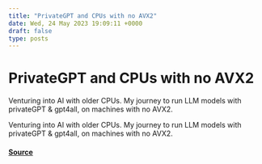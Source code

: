 ```yaml
---
title: "PrivateGPT and CPUs with no AVX2"
date: Wed, 24 May 2023 19:09:11 +0000
draft: false
type: posts
---
```

# PrivateGPT and CPUs with no AVX2





Venturing into AI with older CPUs. My journey to run LLM models with privateGPT &#038; gpt4all, on machines with no AVX2.

Venturing into AI with older CPUs. My journey to run LLM models with privateGPT & gpt4all, on machines with no AVX2.

#### [Source](https://blog.anantshri.info/privategpt-and-cpus-with-no-avx2/)


